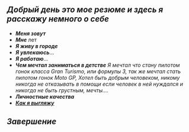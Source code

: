 ## **_Добрый день это мое резюме и здесь я расскажу немного о себе_**
* __*Меня зовут*__
* __*Мне*__ лет
* *__Я живу в городе__*
* __*Я увлекаюсь*__...
* __*Я работаю*__...
* __*Чем мечтал заниматься в детстве*__ *Я мечтал что стану пилотом гонок класса Gran Turismo, или формулы 3, так же мечтал стать пилотом гонок Moto GP, Хотел быть добрым человеком, никому никогда не отказывать в помощи если человек в ней нуждался и никогда не быть грустным, мечты....*
* __*Личностные качества*__
* __*[Как я выгляжу](photo1712238622.jpeg)*__
## _**Завершение**_